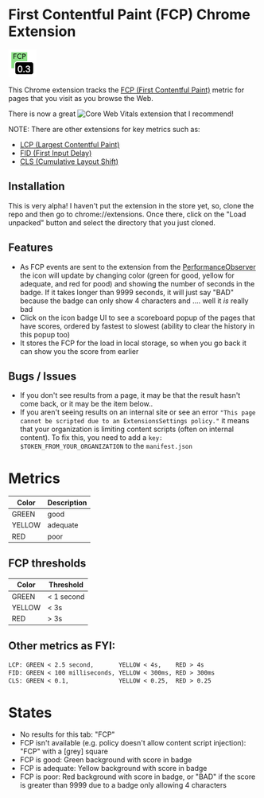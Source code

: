 # First Contentful Paint (FCP) Chrome Extension

![An example of a good 1s FCP score (thus green!)](example-1s.png)

This Chrome extension tracks the [FCP (First Contentful Paint)](https://web.dev/fcp/ "web.dev article on FCP") metric for pages that you visit as you browse the Web.

There is now a great ![Core Web Vitals extension](https://github.com/GoogleChrome/web-vitals-extension/ "Core Web Vitals Extension") that I recommend!

NOTE: There are other extensions for key metrics such as:

- [LCP (Largest Contentful Paint)](https://github.com/dalmaer/lcp-chrome-extension)
- [FID (First Input Delay)](https://github.com/dalmaer/fid-chrome-extension)
- [CLS (Cumulative Layout Shift)](https://github.com/dalmaer/cls-chrome-extension)

## Installation

This is very alpha! I haven't put the extension in the store yet, so, clone the repo and then go to chrome://extensions. Once there, click on the "Load unpacked" button and select the directory that you just cloned.

## Features

- As FCP events are sent to the extension from the [PerformanceObserver](https://developer.mozilla.org/en-US/docs/Web/API/PerformanceObserver) the icon will update by changing color (green for good, yellow for adequate, and red for pood) and showing the number of seconds in the badge. If it takes longer than 9999 seconds, it will just say "BAD" because the badge can only show 4 characters and .... well it _is_ really bad
- Click on the icon badge UI to see a scoreboard popup of the pages that have scores, ordered by fastest to slowest (ability to clear the history in this popup too)
- It stores the FCP for the load in local storage, so when you go back it can show you the score from earlier

## Bugs / Issues

- If you don't see results from a page, it may be that the result hasn't come back, or it may be the item below..
- If you aren't seeing results on an internal site or see an error `"This page cannot be scripted due to an ExtensionsSettings policy."` it means that your organization is limiting content scripts (often on internal content). To fix this, you need to add a `key: $TOKEN_FROM_YOUR_ORGANIZATION` to the `manifest.json`

# Metrics

| Color  | Description |
| ------ | ----------- |
| GREEN  | good        |
| YELLOW | adequate    |
| RED    | poor        |

## FCP thresholds

| Color  | Threshold  |
| ------ | ---------- |
| GREEN  | < 1 second |
| YELLOW | < 3s       |
| RED    | > 3s       |

## Other metrics as FYI:

```
LCP: GREEN < 2.5 second,       YELLOW < 4s,    RED > 4s
FID: GREEN < 100 milliseconds, YELLOW < 300ms, RED > 300ms
CLS: GREEN < 0.1,              YELLOW < 0.25,  RED > 0.25
```

# States

- No results for this tab: "FCP"
- FCP isn't available (e.g. policy doesn't allow content script injection): "FCP" with a [grey] square
- FCP is good: Green background with score in badge
- FCP is adequate: Yellow background with score in badge
- FCP is poor: Red background with score in badge, or "BAD" if the score is greater than 9999 due to a badge only allowing 4 characters
